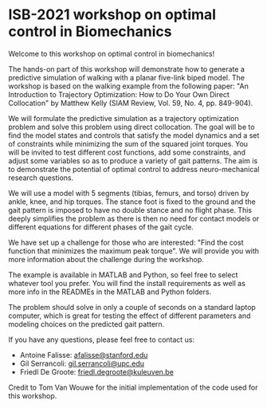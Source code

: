 ISB-2021 workshop on optimal control in Biomechanics 
====================================================

Welcome to this workshop on optimal control in biomechanics!

The hands-on part of this workshop will demonstrate how to generate a predictive simulation of walking with a planar five-link biped model. The workshop is based on the walking example from the following paper: "An Introduction to Trajectory Optimization: How to Do Your Own Direct Collocation" by Matthew Kelly (SIAM Review, Vol. 59, No. 4, pp. 849-904).

We will formulate the predictive simulation as a trajectory optimization problem and solve this problem using direct collocation. The goal will be to find the model states and controls that satisfy the model dynamics and a set of constraints while minimizing the sum of the squared joint torques. You will be invited to test different cost functions, add some constraints, and adjust some variables so as to produce a variety of gait patterns. The aim is to demonstrate the potential of optimal control to address neuro-mechanical research questions.

We will use a model with 5 segments (tibias, femurs, and torso) driven by ankle, knee, and hip torques. The stance foot is fixed to the ground and the gait pattern is imposed to have no double stance and no flight phase. This deeply simplifies the problem as there is then no need for contact models or different equations for different phases of the gait cycle. 

We have set up a challenge for those who are interested: "Find the cost function that minimizes the maximum peak torque". We will provide you with more information about the challenge during the workshop.

The example is available in MATLAB and Python, so feel free to select whatever tool you prefer. You will find the install requirements as well as more info in the READMEs in the MATLAB and Python folders.

The problem should solve in only a couple of seconds on a standard laptop computer, which is great for testing the effect of different parameters and modeling choices on the predicted gait pattern.

If you have any questions, please feel free to contact us:
- Antoine Falisse: afalisse@stanford.edu
- Gil Serrancoli: gil.serrancoli@upc.edu
- Friedl De Groote: friedl.degroote@kuleuven.be

Credit to Tom Van Wouwe for the initial implementation of the code used for this workshop.
